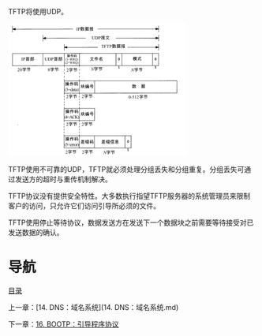 TFTP将使用UDP。

![graphic](img/chap15/img0.png)

TFTP使用不可靠的UDP，TFTP就必须处理分组丢失和分组重复。分组丢失可通过发送方的超时与重传机制解决。

TFTP协议没有提供安全特性。大多数执行指望TFTP服务器的系统管理员来限制客户的访问，只允许它们访问引导所必须的文件。

TFTP使用停止等待协议，数据发送方在发送下一个数据块之前需要等待接受对已发送数据的确认。

# 导航

[目录](README.md)

上一章：[14. DNS：域名系统](14. DNS：域名系统.md)

下一章：[16. BOOTP：引导程序协议](16. BOOTP：引导程序协议.md)

